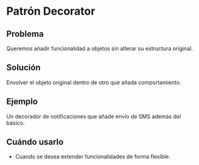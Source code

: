 # Patrón Decorator

## Problema
Queremos añadir funcionalidad a objetos sin alterar su estructura original.

## Solución
Envolver el objeto original dentro de otro que añada comportamiento.

## Ejemplo
Un decorador de notificaciones que añade envío de SMS además del básico.

## Cuándo usarlo
- Cuando se desea extender funcionalidades de forma flexible.
